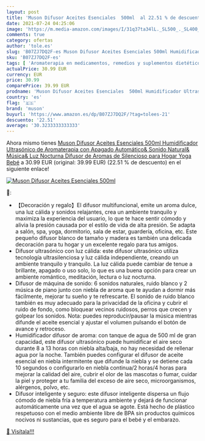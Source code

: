 ```yaml
---
layout: post
title: 'Muson Difusor Aceites Esenciales  500ml  al 22.51 % de descuento'
date: 2021-07-24 04:25:06
image: 'https://m.media-amazon.com/images/I/31q37ta34lL._SL500_._SL400_.jpg'
comments: true
category: ofertas
author: 'tole.es'
slug: 'B07ZJ7DQ2F-es Muson Difusor Aceites Esenciales 500ml Humidificador...'
sku: 'B07ZJ7DQ2F-es'
tags: [ 'Aromaterapia en medicamentos, remedios y suplementos dietéticos','Cuidado de la salud','Difusores de aceite perfumado','Salud y cuidado personal','Terapias alternativas en medicamentos y remedios y suplementos dietéticos','bebé','muson', ]
actualPrice: 30.99 EUR
currency: EUR
price: 30.99
comparePrice: 39.99 EUR
prodname: 'Muson Difusor Aceites Esenciales  500ml Humidificador Ultrasónico de Aromaterapia con Apagado Automático& Sonido Natural& Música& Luz Nocturna  Difusor de Aromas de Silencioso para Hogar  Yoga  Bebé'
country: 'es'
flag: '🇪🇸'
brand: 'muson'
buyurl: 'https://www.amazon.es/dp/B07ZJ7DQ2F/?tag=tolees-21'
descuento: '22.51'
average: '30.3233333333333'
---
```


Ahora mismo tienes [Muson Difusor Aceites Esenciales  500ml Humidificador Ultrasónico de Aromaterapia con Apagado Automático& Sonido Natural& Música& Luz Nocturna  Difusor de Aromas de Silencioso para Hogar  Yoga  Bebé](https://www.amazon.es/dp/B07ZJ7DQ2F/?tag=tolees-21) a 30.99 EUR (original: 39.99 EUR) (22.51 %  de descuento) en el siguiente enlace!

[![Muson Difusor Aceites Esenciales  500ml ](https://m.media-amazon.com/images/I/31q37ta34lL._SL500_._SL400_.jpg)](https://www.amazon.es/dp/B07ZJ7DQ2F/?tag=tolees-21)

🔎:

- 【Decoración y regalo】El difusor multifuncional, emite un aroma dulce, una luz cálida y sonidos relajantes, crea un ambiente tranquilo y maximiza la experiencia del usuario, lo que te hace sentir cómodo y alivia la presión causada por el estilo de vida de alta presión. Se adapta a salón, spa, yoga, dormitorio, sala de estar, guardería, oficina, etc. Este pequeño difusor blanco de tamaño y madera es también una delicada decoración para tu hogar y un excelente regalo para tus amigos.
- Difusor ultrasónico con luz cálida: este difusor ultrasónico utiliza tecnología ultrasilenciosa y luz cálida independiente, creando un ambiente tranquilo y tranquilo. La luz cálida puede cambiar de tenue a brillante, apagado o uso solo, lo que es una buena opción para crear un ambiente romántico, meditación, lectura o luz nocturna.
- Difusor de máquina de sonido: 6 sonidos naturales, ruido blanco y 2 música de piano junto con niebla de aroma que te ayudan a dormir más fácilmente, mejorar tu sueño y te refrescarte. El sonido de ruido blanco también es muy adecuado para la privacidad de la oficina y cubrir el ruido de fondo, como bloquear vecinos ruidosos, perros que crecen y golpear los sonidos. Nota: puedes reproducir/pausar la música mientras difunde el aceite esencial y ajustar el volumen pulsando el botón de avance y retroceso.
- Humidificador difusor de aroma: con tanque de agua de 500 ml de gran capacidad, este difusor ultrasónico puede humidificar el aire seco durante 8 a 13 horas con niebla alta/baja, no hay necesidad de rellenar agua por la noche. También puedes configurar el difusor de aceite esencial en niebla intermitente que difunde la niebla y se detiene cada 10 segundos o configurarlo en niebla continua/2 horas/4 horas para mejorar la calidad del aire, cubrir el olor de las mascotas o fumar, cuidar la piel y proteger a tu familia del exceso de aire seco, microorganismos, alérgenos, polvo, etc.
- Difusor inteligente y seguro: este difusor inteligente dispersa un flujo cómodo de niebla fría a temperatura ambiente y dejará de funcionar automáticamente una vez que el agua se agote. Está hecho de plástico respetuoso con el medio ambiente libre de BPA sin productos químicos nocivos ni sustancias, que es seguro para el bebé y el embarazo.

[🛒 Visítala!!!](https://www.amazon.es/dp/B07ZJ7DQ2F/?tag=tolees-21)
